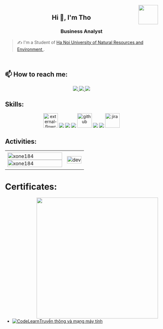 <!-- <img align="left" width="400" src="https://github.githubassets.com/images/modules/profile/profile-first-repo.svg" /> -->
<img align="right" width="64" src="https://github.com/xone184.png" />
<!-- <img align="right" width="64" src="https://img.icons8.com/color/48/vietnam-circular.png" /> -->

<h2 align="center">Hi 👋, I'm Tho</h2>
<p align="center">
  <h3 align="center">Business Analyst</h3>
</p>

> ✍ I'm a Student of [Ha Noi University of Natural Resources and Environment ](https://hunre.edu.vn/).
<br />

## 📫 How to reach me:

<p align="center">
  <a href="https://www.facebook.com/xone.184" alt="Facebook">
    <img src="https://img.icons8.com/fluent/48/000000/facebook-new.png" target="_blank" />
  </a> 
  <a href="https://github.com/xone184" alt="Github">
    <img src="https://img.icons8.com/fluent/48/000000/github.png"/>
  </a> 
  <a href="https://mail.google.com/mail/u/0/#inbox" alt="Email">
    <img src="https://img.icons8.com/fluent/48/000000/mailing.png"/>
  </a>
</p>

## Skills:
<p align="center">
  <img width="48" height="48" src="https://img.icons8.com/external-flatart-icons-lineal-color-flatarticons/48/external-flowchart-design-thinking-and-3d-model-printing-flatart-icons-lineal-color-flatarticons.png" alt="external-flowchart-design-thinking-and-3d-model-printing-flatart-icons-lineal-color-flatarticons"/>
  <img src="https://img.icons8.com/color/48/000000/microsoft-sql-server.png"/>
  <img src="https://img.icons8.com/color/48/000000/mysql-logo.png"/>
  <img src="https://img.icons8.com/color/48/000000/git.png"/>
  <img width="48" height="48" src="https://img.icons8.com/plasticine/48/github.png" alt="github"/>
  <img src="https://img.icons8.com/color/48/000000/visual-studio-code-2019.png"/>
  <img src="https://img.icons8.com/color/48/null/visual-studio--v2.png"/>
  <img width="48" height="48" src="https://img.icons8.com/dusk/48/jira.png" alt="jira"/>
</p>

## Activities:
<table style="width:100%;">
  <tr>
    <td>
      <img src="https://github-readme-stats.vercel.app/api/top-langs/?username=xone184&bg_color=FFFFFF00&text_color=179fa3&layout=compact&hide=CSS&langs_count=10&custom_title=Top%20ngôn%20ngữ%20được%20dùng" alt="xone184" width="100%"/>
      <img src="https://github-readme-stats.vercel.app/api?username=xone184&bg_color=FFFFFF00&text_color=179fa3&show_icons=true&count_private=true&include_all_commits=true&custom_title=Hoạt%20động%20trên%20Github" alt="xone184" width="100%"/>
    </td>
    <td>
      <p align="center"> 
        <img src="https://cdn.dribbble.com/users/1059583/screenshots/4171367/coding-freak.gif" alt="dev" width="100%"/>
      </p>
    </td>
  </tr>
</table>


# Certificates:

<img align="right" width="400" src="https://github.githubassets.com/images/modules/profile/profile-joined-github.svg">

- [![CodeLearn](https://codelearn.io/codelearn-logo.png)Truyền thông và mạng máy tính](https://codelearn.io/share/4f2e25ec-b0d3-42e9-b289-96664dd840cf)
